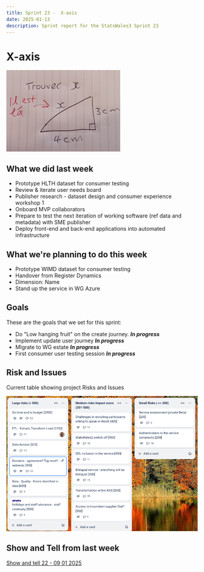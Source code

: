```yaml
---
title: Sprint 23 -  X-axis  
date: 2025-01-13
description: Sprint report for the StatsWales3 Sprint 23
---
```


X-axis
=============

![Find x](trouverX.png)

What we did last week
------------------------

- Prototype HLTH dataset for consumer testing
- Review & iterate user needs board
- Publisher research - dataset design and consumer experience workshop 1
- Onboard MVP collaborators
- Prepare to test the next iteration of working software (ref data and metadata) with SME publisher
- Deploy front-end and back-end applications into automated infrastructure

What we're planning to do this week
-----------------------------------

- Prototype WIMD dataset for consumer testing
- Handover from Register Dynamics
- Dimension: Name
- Stand up the service in WG Azure

Goals
-----------------------------------

These are the goals that we set for this sprint:

- Do "Low hanging fruit" on the create journey. <span class="badge bg-info">_**In progress**_</span>
- Implement update user journey <span class="badge bg-info">_**In progress**_</span>
- MIgrate to WG estate <span class="badge bg-info">_**In progress**_</span>
- First consumer user testing session <span class="badge bg-info">_**In progress**_</span>

Risk and Issues
-------------------------------

Current table showing project Risks and Issues

![Risks and Issues](riskboard20250113.png)

Show and Tell from last week
----------------------------

[Show and tell 22 - 09 01 2025](https://drive.google.com/file/d/1AttWIARv3CYAjVsuR03nDNZ4dyFDAoKl/view?usp=sharing)


